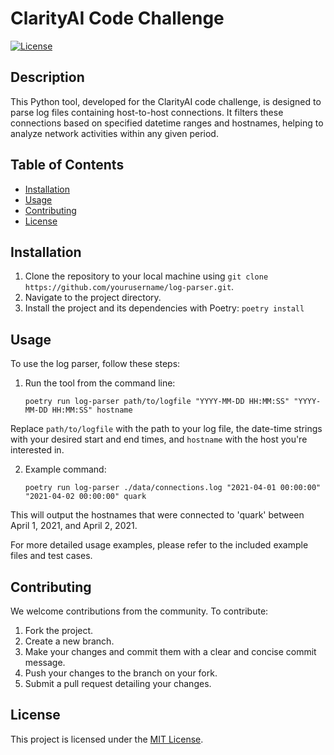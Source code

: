 # ClarityAI Code Challenge

[![License](https://img.shields.io/badge/license-MIT-blue.svg)](LICENSE)

## Description

This Python tool, developed for the ClarityAI code challenge, is designed to parse log files containing host-to-host connections. It filters these connections based on specified datetime ranges and hostnames, helping to analyze network activities within any given period.

## Table of Contents

- [Installation](#installation)
- [Usage](#usage)
- [Contributing](#contributing)
- [License](#license)

## Installation

1. Clone the repository to your local machine using `git clone https://github.com/yourusername/log-parser.git`.
2. Navigate to the project directory.
3. Install the project and its dependencies with Poetry: `poetry install`

## Usage

To use the log parser, follow these steps:

1. Run the tool from the command line:

    `poetry run log-parser path/to/logfile "YYYY-MM-DD HH:MM:SS" "YYYY-MM-DD HH:MM:SS" hostname`

Replace `path/to/logfile` with the path to your log file, the date-time strings with your desired start and end times, and `hostname` with the host you're interested in.

2. Example command:

    `poetry run log-parser ./data/connections.log "2021-04-01 00:00:00" "2021-04-02 00:00:00" quark`

This will output the hostnames that were connected to 'quark' between April 1, 2021, and April 2, 2021.

For more detailed usage examples, please refer to the included example files and test cases.

## Contributing

We welcome contributions from the community. To contribute:

1. Fork the project.
2. Create a new branch.
3. Make your changes and commit them with a clear and concise commit message.
4. Push your changes to the branch on your fork.
5. Submit a pull request detailing your changes.

## License

This project is licensed under the [MIT License](LICENSE).